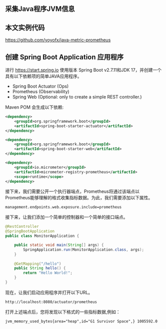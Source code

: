 ## 采集Java程序JVM信息
## 本文实例代码
https://github.com/yoyofx/java-metric-prometheus

## 创建 Spring Boot Application 应用程序
进行 https://start.spring.io 使用版本 Spring Boot v2.7.11和JDK 17，并创建一个具有以下依赖项的简单JAVA应用程序。 
* Spring Boot Actuator (Ops)
* Prometheus (Observability)
* Spring Web (Optional: only to create a simple REST controller.)

Maven POM 会生成以下依赖:
```xml
<dependency>
    <groupId>org.springframework.boot</groupId>
    <artifactId>spring-boot-starter-actuator</artifactId>
</dependency>

<dependency>
    <groupId>org.springframework.boot</groupId>
    <artifactId>spring-boot-starter-web</artifactId>
</dependency>

<dependency>
    <groupId>io.micrometer</groupId>
    <artifactId>micrometer-registry-prometheus</artifactId>
    <scope>runtime</scope>
</dependency>
```

接下来，我们需要公开一个执行器端点，Prometheus将通过该端点以Prometheus能够理解的格式收集指标数据。为此，我们需要添加以下属性。 
```properties
management.endpoints.web.exposure.include=prometheus
```
接下来，让我们添加一个简单的控制器和一个简单的接口端点。
```java
@RestController
@SpringBootApplication
public class MonitorApplication {

	public static void main(String[] args) {
		SpringApplication.run(MonitorApplication.class, args);
	}
	
	@GetMapping("/hello")
	public String hello() {
		return "Hello World!";
	}
}
```
现在，让我们启动应用程序并打开以下URL。
```url
http://localhost:8080/actuator/prometheus
```
打开上述端点后，您将发现以下格式的一些指标数据,例如：
```prometheus
jvm_memory_used_bytes{area="heap",id="G1 Survivor Space",} 1005592.0
```
